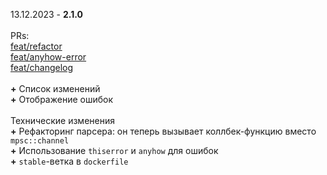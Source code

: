 13.12.2023 - **2.1.0** \
\
PRs: \
[feat/refactor](https://github.com/pashokitsme/maiq-parser-next/pull/4) \
[feat/anyhow-error](https://github.com/pashokitsme/maiq-parser-next/pull/5) \
[feat/changelog](https://github.com/pashokitsme/maiq-parser-next/pull/6) \
\
**+** Список изменений \
**+** Отображение ошибок \
\
Технические изменения \
**+** Рефакторинг парсера: он теперь вызывает коллбек-функцию вместо `mpsc::channel` \
**+** Использование `thiserror` и `anyhow` для ошибок \
**+** `stable`-ветка в `dockerfile`